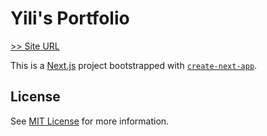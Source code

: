 # Yili's Portfolio
[>> Site URL](https://yilizhang.vercel.app)

This is a [Next.js](https://nextjs.org/) project bootstrapped with [`create-next-app`](https://github.com/vercel/next.js/tree/canary/packages/create-next-app).

## License
See [MIT License](./LICENSE.txt) for more information.